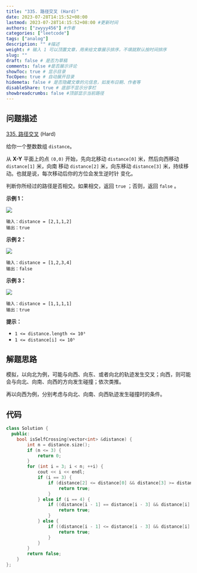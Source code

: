 ```yaml
---
title: "335. 路径交叉 (Hard)"
date: 2023-07-28T14:15:52+08:00
lastmod: 2023-07-28T14:15:52+08:00 #更新时间
authors: ["zwyyy456"] #作者
categories: ["leetcode"]
tags: ["analog"]
description: "" #描述
weight: # 输入 1 可以顶置文章，用来给文章展示排序，不填就默认按时间排序
slug: ""
draft: false # 是否为草稿
comments: false #是否展示评论
showToc: true # 显示目录
TocOpen: true # 自动展开目录
hidemeta: false # 是否隐藏文章的元信息，如发布日期、作者等
disableShare: true # 底部不显示分享栏
showbreadcrumbs: false #顶部显示当前路径
---
```

## 问题描述

[335. 路径交叉][link] (Hard)

[link]: https://leetcode.cn/problems/self-crossing/

给你一个整数数组 `distance`。

从 **X-Y** 平面上的点 `(0,0)` 开始，先向北移动 `distance[0]` 米，然后向西移动 `distance[1]` 米，向南
移动 `distance[2]` 米，向东移动 `distance[3]` 米，持续移动。也就是说，每次移动后你的方位会发生逆时针
变化。

判断你所经过的路径是否相交。如果相交，返回 `true` ；否则，返回 `false` 。

**示例 1：**

![](https://pic-upyun.zwyyy456.tech/smms/2023-12-26-065613.jpg)

```
输入：distance = [2,1,1,2]
输出：true

```

**示例 2：**

![](https://pic-upyun.zwyyy456.tech/smms/2023-12-26-065614.jpg)

```
输入：distance = [1,2,3,4]
输出：false

```

**示例 3：**

![](https://pic-upyun.zwyyy456.tech/smms/2023-12-26-065615.jpg)

```
输入：distance = [1,1,1,1]
输出：true
```

**提示：**

- `1 <= distance.length <= 10⁵`
- `1 <= distance[i] <= 10⁵`

## 解题思路

模拟，以向北为例，可能与向西、向东、或者向北的轨迹发生交叉；向西，则可能会与向北、向南、向西的方向发生碰撞；依次类推。

再以向西为例，分别考虑与向北、向南、向西轨迹发生碰撞时的条件。

## 代码

```cpp
class Solution {
  public:
    bool isSelfCrossing(vector<int> &distance) {
        int n = distance.size();
        if (n <= 3) {
            return 0;
        }
        for (int i = 3; i < n; ++i) {
            cout << i << endl;
            if (i == 3) {
                if (distance[2] <= distance[0] && distance[3] >= distance[1]) {
                    return true;
                }
            } else if (i == 4) {
                if ((distance[i - 1] == distance[i - 3] && distance[i] + distance[i - 4] >= distance[i - 2]) || (distance[i] >= distance[i - 2] && distance[i - 1] <= distance[i - 3])) {
                    return true;
                }
            } else {
                if ((distance[i - 1] <= distance[i - 3] && distance[i] >= distance[i - 2]) || (distance[i] + distance[i - 4] >= distance[i - 2] && distance[i - 1] + distance[i - 5] >= distance[i - 3] && distance[i - 3] > distance[i - 5] && distance[i - 2] > distance[i - 4] && distance[i - 1] <= distance[i - 3]) || (distance[i - 1] == distance[i - 3] && distance[i] + distance[i - 4] >= distance[i - 2])) {
                    return true;
                }
            }
        }
        return false;
    }
};
```